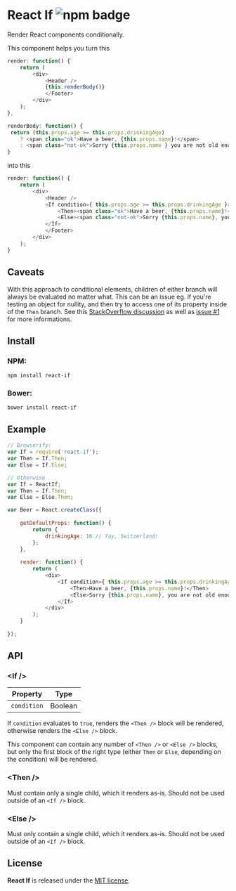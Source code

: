 
# React If ![npm badge](http://img.shields.io/npm/v/react-if.svg)

Render React components conditionally.

This component helps you turn this

```javascript
render: function() {
    return (
        <div>
            <Header />
            {this.renderBody()}
            </Footer>
        </div>
    );
},

renderBody: function() {
 return (this.props.age >= this.props.drinkingAge)
    ? <span class="ok">Have a beer, {this.props.name}!</span>
    : <span class="not-ok">Sorry {this.props.name } you are not old enough.</span>;
}
```

into this

```javascript
render: function() {
    return (
        <div>
            <Header />
            <If condition={ this.props.age >= this.props.drinkingAge }>
                <Then><span class="ok">Have a beer, {this.props.name}!</span></Then>
                <Else><span class="not-ok">Sorry {this.props.name}, you are not old enough.</span></Else>
            </If>
            </Footer>
        </div>
    );
}
```

## Caveats

With this approach to conditional elements, children of either branch will always be evaluated no matter what. This can be an issue eg. if you're testing an object for nullity, and then try to access one of its property inside of the `Then` branch. See this [StackOverflow discussion](http://stackoverflow.com/questions/25224793/reactjs-creating-a-if-component-a-good-idea) as well as [issue #1](https://github.com/romac/react-if/issues/1) for more informations.

## Install

### NPM:

    npm install react-if

### Bower:

    bower install react-if


## Example

```javascript
// Browserify:
var If = require('react-if');
var Then = If.Then;
var Else = If.Else;

// Otherwise
var If = ReactIf;
var Then = If.Then;
var Else = Else.Then;

var Beer = React.createClass({
    
    getDefaultProps: function() {
        return {
            drinkingAge: 16 // Yay, Switzerland!
        };
    },
    
    render: function() {
        return (
            <div>
                <If condition={ this.props.age >= this.props.drinkingAge }>
                    <Then>Have a beer, {this.props.name}!</Then>
                    <Else>Sorry {this.props.name}, you are not old enough.</Else>
                </If>
            </div>
        );
    }
        
});
```

## API

### &lt;If /&gt;

| Property        | Type  |
| ------------- | ------- |
| `condition`   | Boolean |

If `condition` evaluates to `true`, renders the `<Then />` block will be rendered, otherwise renders the `<Else />` block.

This component can contain any number of `<Then />` or `<Else />` blocks, but only the first block of the right type (either `Then` or `Else`, depending on the condition) will be rendered.

### &lt;Then /&gt;
Must contain only a single child, which it renders as-is. Should not be used outside of an `<If />` block.

### &lt;Else /&gt;
Must only contain a single child, which it renders as-is. Should not be used outside of an `<If />` block.

## License

**React If** is released under the [MIT license](http://romac.mit-license.org).

